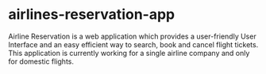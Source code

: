 # airlines-reservation-app
Airline Reservation is a web application which provides a user-friendly User Interface and an easy efficient way to search, book and cancel flight tickets. This application is currently working for a single airline company and only for domestic flights.
